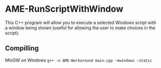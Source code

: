# AME-RunScriptWithWindow
This C++ program will allow you to execute a selected Windows script with a window being shown (useful for allowing the user to make choices in the script).

## Compilling
MinGW on Windows
```g++ -o AME-Workaround main.cpp -mwindows -static```
